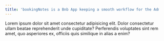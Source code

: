 ```yaml
---
title: 'bookingNotes is a Bnb App keeping a smooth workflow for the Admin.'
---
```




Lorem ipsum dolor sit amet consectetur adipisicing elit. Dolor consectetur ullam beatae reprehenderit unde cupiditate? Perferendis voluptates sint rem amet, quo asperiores ex, officiis quis similique in alias a enim?
